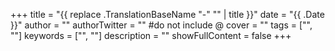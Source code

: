 +++ 
title = "{{ replace .TranslationBaseName "-" "" | title }}" 
date = "{{ .Date }}" 
author = "" 
authorTwitter = "" 
#do not include @ cover = "" 
tags = ["", ""] 
keywords = ["", ""] 
description = "" 
showFullContent = false 
+++
